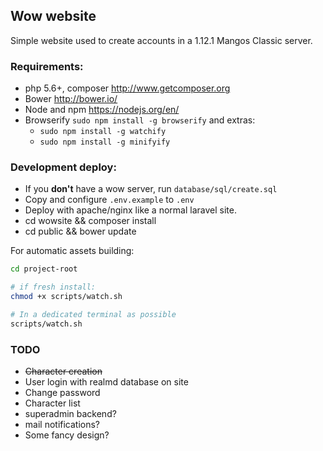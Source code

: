 ## Wow website

Simple website used to create accounts in a 1.12.1 Mangos Classic server.

### Requirements:

- php 5.6+, composer http://www.getcomposer.org
- Bower http://bower.io/
- Node and npm https://nodejs.org/en/
- Browserify ```sudo npm install -g browserify``` and extras:
	- ```sudo npm install -g watchify```
	- ```sudo npm install -g minifyify```

### Development deploy:

- If you **don't** have a wow server, run ```database/sql/create.sql```
- Copy and configure ```.env.example``` to ```.env```
- Deploy with apache/nginx like a normal laravel site.
- cd wowsite && composer install
- cd public && bower update

For automatic assets building:

```bash 
cd project-root

# if fresh install:
chmod +x scripts/watch.sh 

# In a dedicated terminal as possible
scripts/watch.sh
```

### TODO

- ~~Character creation~~
- User login with realmd database on site
- Change password
- Character list
- superadmin backend?
- mail notifications?
- Some fancy design? 

